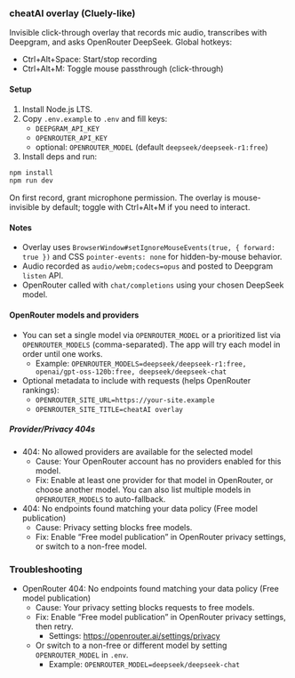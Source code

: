 ### cheatAI overlay (Cluely-like)

Invisible click-through overlay that records mic audio, transcribes with Deepgram, and asks OpenRouter DeepSeek. Global hotkeys:

- Ctrl+Alt+Space: Start/stop recording
- Ctrl+Alt+M: Toggle mouse passthrough (click-through)

#### Setup

1. Install Node.js LTS.
2. Copy `.env.example` to `.env` and fill keys:
   - `DEEPGRAM_API_KEY`
   - `OPENROUTER_API_KEY`
   - optional: `OPENROUTER_MODEL` (default `deepseek/deepseek-r1:free`)
3. Install deps and run:

```bash
npm install
npm run dev
```

On first record, grant microphone permission. The overlay is mouse-invisible by default; toggle with Ctrl+Alt+M if you need to interact.

#### Notes

- Overlay uses `BrowserWindow#setIgnoreMouseEvents(true, { forward: true })` and CSS `pointer-events: none` for hidden-by-mouse behavior.
- Audio recorded as `audio/webm;codecs=opus` and posted to Deepgram `listen` API.
- OpenRouter called with `chat/completions` using your chosen DeepSeek model.

#### OpenRouter models and providers

- You can set a single model via `OPENROUTER_MODEL` or a prioritized list via `OPENROUTER_MODELS` (comma-separated). The app will try each model in order until one works.
  - Example: `OPENROUTER_MODELS=deepseek/deepseek-r1:free, openai/gpt-oss-120b:free, deepseek/deepseek-chat`
- Optional metadata to include with requests (helps OpenRouter rankings):
  - `OPENROUTER_SITE_URL=https://your-site.example`
  - `OPENROUTER_SITE_TITLE=cheatAI overlay`

##### Provider/Privacy 404s
- 404: No allowed providers are available for the selected model
  - Cause: Your OpenRouter account has no providers enabled for this model.
  - Fix: Enable at least one provider for that model in OpenRouter, or choose another model. You can also list multiple models in `OPENROUTER_MODELS` to auto-fallback.
- 404: No endpoints found matching your data policy (Free model publication)
  - Cause: Privacy setting blocks free models.
  - Fix: Enable “Free model publication” in OpenRouter privacy settings, or switch to a non-free model.

### Troubleshooting

- OpenRouter 404: No endpoints found matching your data policy (Free model publication)
  - Cause: Your privacy setting blocks requests to free models.
  - Fix: Enable “Free model publication” in OpenRouter privacy settings, then retry.
    - Settings: https://openrouter.ai/settings/privacy
  - Or switch to a non-free or different model by setting `OPENROUTER_MODEL` in `.env`.
    - Example: `OPENROUTER_MODEL=deepseek/deepseek-chat`

